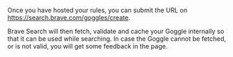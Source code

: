 Once you have hosted your rules, you can submit the URL on https://search.brave.com/goggles/create. 

Brave Search will then fetch, validate and cache your Goggle internally so that it can be used while searching. In case the Goggle cannot be fetched, or is not valid, you will get some feedback in the page.
